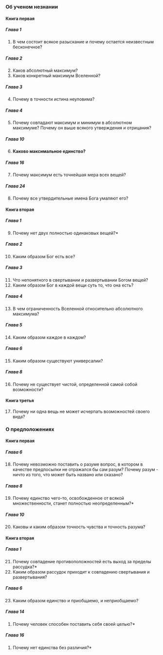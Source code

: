### Об ученом незнании
#### Книга первая
##### Глава 1
1. В чем состоит всякое разыскание и почему остается неизвестным бесконечное?
##### Глава 2
2. Каков абсолютный максимум? 
3. Каков конкретный максимум Вселенной?
##### Глава 3
4. Почему в точности истина неуловима?
##### Глава 4
5. Почему совпадают максимум и минимум в абсолютном максимуме? Почему он выше всякого утверждения и отрицания?
##### Глава 10
6. **Каково максимальное единство?**
##### Глава 16
7. Почему максимум есть точнейшая мера всех вещей?
##### Глава 24
8. Почему все утвердительные имена Бога умаляют его?
#### Книга вторая
##### Глава 1
9. Почему нет двух полностью одинаковых вещей?*
##### Глава 2
10. Каким образом Бог есть все?
##### Глава 3
11. Что непонятного в свертывании и развертывании Богом вещей?
12. Каким образом Бог в каждой вещи суть то, что она есть?
##### Глава 4
13. В чем ограниченность Вселенной относительно абсолютного максимума?
##### Глава 5
14. Каким образом каждое в каждом?
##### Глава 6
15. Каким образом существуют универсалии?
##### Глава 8
16. Почему не существует чистой, определенной самой собой возможности?
#### Книга третья
17. Почему ни одна вещь не может исчерпать возможностей своего вида?
### О предположениях
#### Книга первая
##### Глава 6
18. Почему невозможно поставить о разуме вопрос, в котором в качестве предпосылки не отражался бы сам разум? Почему разум - ничто из того, что может быть названо или сказано?
##### Глава 8
19. Почему единство чего-то, освобожденное от всякой множественности, станет полностью неопределенным?*
##### Глава 10
20. Каковы и каким образом точность чувства и точность разума?
#### Книга вторая
##### Глава 1
21. Почему совпадение противоположностей есть выход за пределы рассудка?*
22. Каким образом рассудок приходит к совпадению свертывания и развертывания?
##### Глава 6
23. Каким образом единство и приобщаемо, и неприобщаемо?
##### Глава 14
1. Почему человек способен поставить себя своей целью?*
##### Глава 16
1. Почему нет единства без различия?*